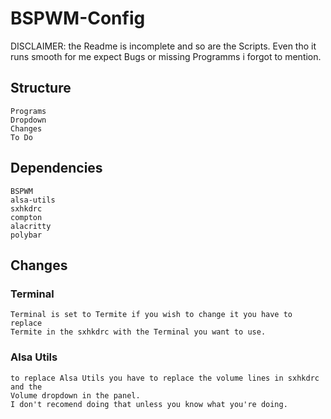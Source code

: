 # BSPWM-Config

DISCLAIMER: the Readme is incomplete and so are the Scripts. Even tho it runs smooth for me expect Bugs
or missing Programms i forgot to mention.

## Structure
	Programs
	Dropdown
	Changes
	To Do

## Dependencies
	BSPWM
	alsa-utils
	sxhkdrc
	compton
	alacritty
	polybar


## Changes
### Terminal
	Terminal is set to Termite if you wish to change it you have to replace
	Termite in the sxhkdrc with the Terminal you want to use.

### Alsa Utils
	to replace Alsa Utils you have to replace the volume lines in sxhkdrc and the
	Volume dropdown in the panel.
	I don't recomend doing that unless you know what you're doing.

